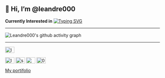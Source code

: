## 👋 Hi, I’m @leandre000

**Currently Interested in**
[![Typing SVG](https://readme-typing-svg.demolab.com/?lines=Blockchain+Developer;Web3.0+Application+Developer;Rust+System+Developer;UI/UX+Designer;Relational+Databases+Developer;React+Frontend+Developer;Forex+Trader;Gamer; )](https://git.io/typing-svg)


------------------------------------------

![Leandre000's github activity graph](https://github-readme-activity-graph.vercel.app/graph?username=leandre000&custom_title=Activity%20Graph&hide_border=true&theme=gotham)


---------------------------------------------
<p align="left">
  
<a href="https://instagram.com/_leandre10_" rel="noreferrer" target="_blank"><img align="center" src="https://raw.githubusercontent.com/rahuldkjain/github-profile-readme-generator/master/src/images/icons/Social/instagram.svg" alt="leandre/" height="20" width="30" /></a>

<a href="https://dribbble.com/shemaLeandre" rel="noreferrer" target="_blank"><img align="center" src="https://raw.githubusercontent.com/rahuldkjain/github-profile-readme-generator/master/src/images/icons/Social/dribbble.svg" alt="leandre" height="20" width="30" /></a>
<a href="https://www.behance.net/shemaleandre" rel="noreferrer" target="_blank"><img align="center" src="https://raw.githubusercontent.com/rahuldkjain/github-profile-readme-generator/master/src/images/icons/Social/behance.svg" alt="shema" height="20" width="30" /></a>
<a href="https://medium.com/@leandre_11" rel="noreferrer" target="_blank"><img align="center" src="https://raw.githubusercontent.com/rahuldkjain/github-profile-readme-generator/master/src/images/icons/Social/medium.svg" alt="@leandre" height="20" width="30" /></a>
<a href="https://discord.com/users/leandre000" rel="noreferrer" target="_blank"><img align="center" src="https://raw.githubusercontent.com/rahuldkjain/github-profile-readme-generator/master/src/images/icons/Social/discord.svg" alt="000" height="20" width="30" /></a>
</p>

[My portifolio](https://shemaleandre.vercel.com)
